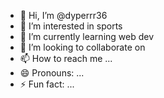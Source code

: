 - 👋 Hi, I’m @dyperrr36
- 👀 I’m interested in sports
- 🌱 I’m currently learning web dev
- 💞️ I’m looking to collaborate on 
- 📫 How to reach me ...
- 😄 Pronouns: ...
- ⚡ Fun fact: ...

<!---
dyperrr36/dyperrr36 is a ✨ special ✨ repository because its `README.md` (this file) appears on your GitHub profile.
You can click the Preview link to take a look at your changes.
--->
